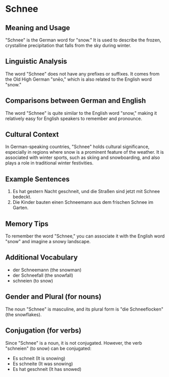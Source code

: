 # Schnee
## Meaning and Usage
"Schnee" is the German word for "snow." It is used to describe the frozen, crystalline precipitation that falls from the sky during winter.

## Linguistic Analysis
The word "Schnee" does not have any prefixes or suffixes. It comes from the Old High German "snēo," which is also related to the English word "snow."

## Comparisons between German and English
The word "Schnee" is quite similar to the English word "snow," making it relatively easy for English speakers to remember and pronounce.

## Cultural Context
In German-speaking countries, "Schnee" holds cultural significance, especially in regions where snow is a prominent feature of the weather. It is associated with winter sports, such as skiing and snowboarding, and also plays a role in traditional winter festivities.

## Example Sentences
1. Es hat gestern Nacht geschneit, und die Straßen sind jetzt mit Schnee bedeckt.
2. Die Kinder bauten einen Schneemann aus dem frischen Schnee im Garten.

## Memory Tips
To remember the word "Schnee," you can associate it with the English word "snow" and imagine a snowy landscape.

## Additional Vocabulary
- der Schneemann (the snowman)
- der Schneefall (the snowfall)
- schneien (to snow)

## Gender and Plural (for nouns)
The noun "Schnee" is masculine, and its plural form is "die Schneeflocken" (the snowflakes).

## Conjugation (for verbs)
Since "Schnee" is a noun, it is not conjugated. However, the verb "schneien" (to snow) can be conjugated:
- Es schneit (It is snowing)
- Es schneite (It was snowing)
- Es hat geschneit (It has snowed)